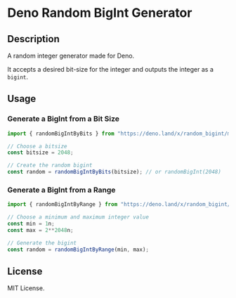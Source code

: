 # Deno Random BigInt Generator 
## Description
A random integer generator made for Deno. 

It accepts a desired bit-size for the integer and outputs the integer as a `bigint`.

## Usage

### Generate a BigInt from a Bit Size
```typescript
import { randomBigIntByBits } from "https://deno.land/x/random_bigint/mod.ts";

// Choose a bitsize
const bitsize = 2048;

// Create the random bigint
const random = randomBigIntByBits(bitsize); // or randomBigInt(2048)
```
### Generate a BigInt from a Range
```typescript
import { randomBigIntByRange } from "https://deno.land/x/random_bigint/mod.ts"

// Choose a minimum and maximum integer value
const min = 1n;
const max = 2**2048n;

// Generate the bigint
const random = randomBigIntByRange(min, max);
```

## License
MIT License.
